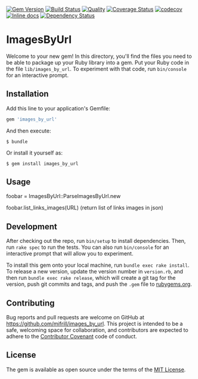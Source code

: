 [![Gem Version](https://badge.fury.io/rb/images_by_url.svg)](https://badge.fury.io/rb/images_by_url)
[![Build Status](https://travis-ci.org/Mifrill/gem_images_by_url.svg?branch=master)](https://travis-ci.org/Mifrill/gem_images_by_url)
[![Quality](http://img.shields.io/codeclimate/github/Mifrill/gem_images_by_url.svg)](https://codeclimate.com/github/Mifrill/gem_images_by_url)
[![Coverage Status](https://img.shields.io/codeclimate/coverage/github/Mifrill/gem_images_by_url.svg)](https://codeclimate.com/github/mifrill/gem_images_by_url)
[![codecov](https://codecov.io/gh/Mifrill/gem_images_by_url/branch/master/graph/badge.svg)](https://codecov.io/gh/Mifrill/gem_images_by_url)
[![Inline docs](http://inch-ci.org/github/Mifrill/gem_images_by_url.svg?branch=master)](http://inch-ci.org/github/Mifrill/gem_images_by_url)
[![Dependency Status](https://gemnasium.com/badges/github.com/Mifrill/gem_images_by_url.svg)](https://gemnasium.com/github.com/Mifrill/gem_images_by_url)

# ImagesByUrl

Welcome to your new gem! In this directory, you'll find the files you need to be able to package up your Ruby library into a gem. Put your Ruby code in the file `lib/images_by_url`. To experiment with that code, run `bin/console` for an interactive prompt.

## Installation

Add this line to your application's Gemfile:

```ruby
gem 'images_by_url'
```

And then execute:

    $ bundle

Or install it yourself as:

    $ gem install images_by_url

## Usage

foobar = ImagesByUrl::ParseImagesByUrl.new

foobar.list_links_images(URL) (return list of links images in json)

## Development

After checking out the repo, run `bin/setup` to install dependencies. Then, run `rake spec` to run the tests. You can also run `bin/console` for an interactive prompt that will allow you to experiment.

To install this gem onto your local machine, run `bundle exec rake install`. To release a new version, update the version number in `version.rb`, and then run `bundle exec rake release`, which will create a git tag for the version, push git commits and tags, and push the `.gem` file to [rubygems.org](https://rubygems.org).

## Contributing

Bug reports and pull requests are welcome on GitHub at https://github.com/mifrill/images_by_url. This project is intended to be a safe, welcoming space for collaboration, and contributors are expected to adhere to the [Contributor Covenant](http://contributor-covenant.org) code of conduct.


## License

The gem is available as open source under the terms of the [MIT License](http://opensource.org/licenses/MIT).
